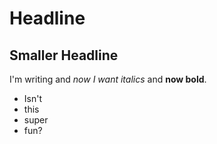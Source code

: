 # Headline

## Smaller Headline

I'm writing and _now I want italics_ and **now bold**.

+ Isn't
+ this
+ super 
+ fun?